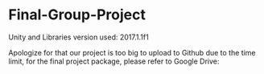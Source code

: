 # Final-Group-Project
Unity and Libraries version used: 2017.1.1f1

Apologize for that our project is too big to upload to Github due to the time limit,
for the final project package, please refer to Google Drive:

